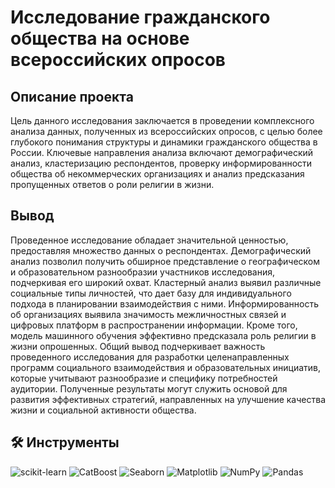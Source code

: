 # Исследование гражданского общества на основе всероссийских опросов

## Описание проекта

Цель данного исследования заключается в проведении комплексного анализа данных, полученных из всероссийских опросов, с целью более глубокого понимания структуры и динамики гражданского общества в России. Ключевые направления анализа включают демографический анализ, кластеризацию респондентов, проверку информированности общества об некоммерческих организациях и анализ предсказания пропущенных ответов о роли религии в жизни.

## Вывод

Проведенное исследование обладает значительной ценностью, предоставляя множество данных о респондентах. Демографический анализ позволил получить обширное представление о географическом и образовательном разнообразии участников исследования, подчеркивая его широкий охват. Кластерный анализ выявил различные социальные типы личностей, что дает базу для индивидуального подхода в планировании взаимодействия с ними. Информированность об организациях выявила значимость межличностных связей и цифровых платформ в распространении информации. Кроме того, модель машинного обучения эффективно предсказала роль религии в жизни опрошенных. Общий вывод подчеркивает важность проведенного исследования для разработки целенаправленных программ социального взаимодействия и образовательных инициатив, которые учитывают разнообразие и специфику потребностей аудитории. Полученные результаты могут служить основой для развития эффективных стратегий, направленных на улучшение качества жизни и социальной активности общества.


## 🛠 Инструменты
<i class="devicon-scikitlearn-plain"></i>
 ![scikit-learn](https://img.shields.io/badge/scikit--learn-%23F7931E.svg?style=for-the-badge&logo=scikit-learn&logoColor=white) 
 ![CatBoost](https://img.shields.io/badge/CatBoost-%232671E5.svg?style=for-the-badge&logo=catboost&logoColor=white)
 ![Seaborn](https://img.shields.io/badge/Seaborn-%230095D5.svg?style=for-the-badge&logo=seaborn&logoColor=white)
 ![Matplotlib](https://img.shields.io/badge/Matplotlib-%23ffffff.svg?style=for-the-badge&logo=Matplotlib&logoColor=black) 
 ![NumPy](https://img.shields.io/badge/numpy-%23013243.svg?style=for-the-badge&logo=numpy&logoColor=white) 
 ![Pandas](https://img.shields.io/badge/pandas-%23150458.svg?style=for-the-badge&logo=pandas&logoColor=white) 
